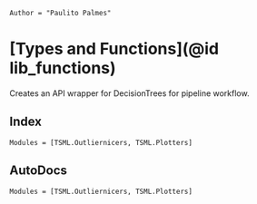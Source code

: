 ```@meta
Author = "Paulito Palmes"
```

# [Types and Functions](@id lib_functions)
Creates an API wrapper for DecisionTrees for pipeline workflow.

## Index
```@index
Modules = [TSML.Outliernicers, TSML.Plotters]
```

## AutoDocs
```@autodocs
Modules = [TSML.Outliernicers, TSML.Plotters]
```
